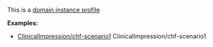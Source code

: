This is a [domain instance profile](profiles.html#domain-profiles)

**Examples:**

*  [ClinicalImpression/chf-scenario1](ClinicalImpression-chf-scenario1.html) ClinicalImpression/chf-scenario1